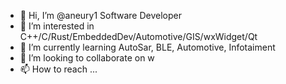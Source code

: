 - 👋 Hi, I’m @aneury1 Software Developer
- 👀 I’m interested in C++/C/Rust/EmbeddedDev/Automotive/GIS/wxWidget/Qt
- 🌱 I’m currently learning AutoSar, BLE, Automotive, Infotaiment
- 💞️ I’m looking to collaborate on w
- 📫 How to reach ...

<!---
aneury1/aneury1 is a ✨ special ✨ repository because its `README.md` (this file) appears on your GitHub profile.
You can click the Preview link to take a look at your changes.
--->

